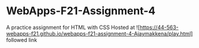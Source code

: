 # WebApps-F21-Assignment-4
A practice assignment for HTML with CSS
Hosted at ![https://44-563-webapps-f21.github.io/webapps-f21-assignment-4-Ajaymakkena/play.html] followed link
